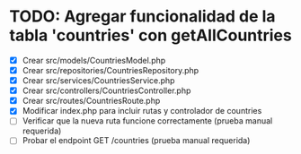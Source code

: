 # TODO: Agregar funcionalidad de la tabla 'countries' con getAllCountries

- [x] Crear src/models/CountriesModel.php
- [x] Crear src/repositories/CountriesRepository.php
- [x] Crear src/services/CountriesService.php
- [x] Crear src/controllers/CountriesController.php
- [x] Crear src/routes/CountriesRoute.php
- [x] Modificar index.php para incluir rutas y controlador de countries
- [ ] Verificar que la nueva ruta funcione correctamente (prueba manual requerida)
- [ ] Probar el endpoint GET /countries (prueba manual requerida)
